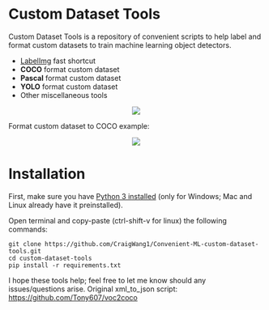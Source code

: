 # Custom Dataset Tools
Custom Dataset Tools is a repository of convenient scripts to help label and format custom datasets to train machine learning object detectors.
- [LabelImg](https://github.com/tzutalin/labelImg.git) fast shortcut
- **COCO** format custom dataset
- **Pascal** format custom dataset
- **YOLO** format custom dataset
- Other miscellaneous tools

<p align="center">
  <img src="https://raw.githubusercontent.com/CraigWang1/custom-dataset-tools/master/images/labelling.gif"/>
</p>
Format custom dataset to COCO example:
<p align="center">
  <img src="https://raw.githubusercontent.com/CraigWang1/custom-dataset-tools/master/images/COCO_format.png"/>
</p>

# **Installation**
First, make sure you have [Python 3 installed](https://www.python.org/downloads/) (only for Windows; Mac and Linux already have it preinstalled).

Open terminal and copy-paste (ctrl-shift-v for linux) the following commands:
```
git clone https://github.com/CraigWang1/Convenient-ML-custom-dataset-tools.git
cd custom-dataset-tools
pip install -r requirements.txt
```




I hope these tools help; feel free to let me know should any issues/questions arise.
Original xml_to_json script: https://github.com/Tony607/voc2coco
